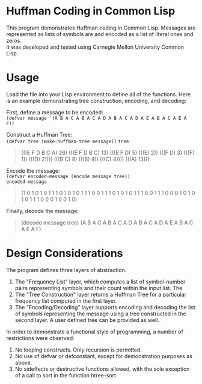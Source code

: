 Huffman Coding in Common Lisp
=============================
This program demonstrates Huffman coding in Common Lisp. Messages
are represented as lists of symbols are and encoded as a list of
literal ones and zeros.   
It was developed and tested using Carnegie Mellon University Common Lisp.

Usage
=====
Load the file into your Lisp environment to define all of the
functions. 
Here is an example demonstrating tree construction, encoding, and decoding:

First, define a message to be encoded:  
`(defvar message '(A B A C A B A C A D A B A C A D A E A B A C A E A F))`

Construct a Huffman Tree:  
`(defvar tree (make-huffman-tree message))`
`tree`  
> (((E F D B C A) 26)
>  (((E F D B C) 13) (((E F D) 5) (((E) 2)) (((F D) 3) (((F) 1)) (((D) 2))))
>   (((B C) 8) (((B) 4)) (((C) 4))))
>  (((A) 13)))

Encode the message:  
`(defvar encoded-message (encode message tree))`  
`encoded-message`
> (1 0 1 0 1 0 1 1 1 0 1 0 1 0 1 1 1 0 0 1 1 1 0 1 0 1 0 1 1 1 0 0 1 1
> 1 0 0 0 1 0 1 0 1 0 1 1 1 0 0 0 1 0 0 1 0)

Finally, decode the message:  
> (decode message tree)
> (A B A C A B A C A D A B A C A D A E A B A C A E A F)

Design Considerations
=====================
The program defines three layers of abstraction.   
  1. The "Frequency List" layer, which computes a list of
     symbol-number pairs representing symbols and their count 
     within the input list. The
  2. The "Tree Construction" layer returns a Huffman Tree for a
     particular frequency list computed in the first layer.
  3. The "Encoding/Decoding" layer supports encoding and decoding the
     list of symbols representing the message using a tree constructed
     in the second layer. A user defined tree can be provided as well.


In order to demonstrate a functional style of programming, a number of
restrictions were observed:  
  1. No looping constructs. Only recursion is permitted.
  2. No use of defvar or defconstant, except for demonstration
     purposes as above.
  3. No sideffects or destructive functions allowed, with the sole
     exception of a call to sort in the function htree-sort

